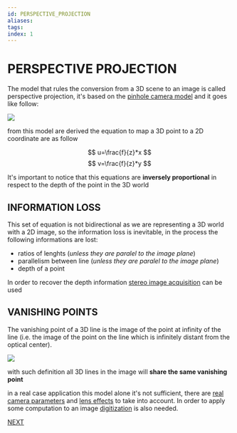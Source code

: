 ```yaml
---
id: PERSPECTIVE_PROJECTION
aliases: 
tags: 
index: 1
---
```


# PERSPECTIVE PROJECTION

The model that rules the conversion from a 3D scene  to an image is called perspective projection, it's based on the [pinhole camera model](https://en.wikipedia.org/wiki/Pinhole_camera_model) and it goes like follow:

![](computer_vision/Pasted_image_20231005122554.png)

from this model are derived the equation to map a 3D point to a 2D coordinate are as follow

$$
u=\frac{f}{z}*x
$$
$$
v=\frac{f}{z}*y
$$

It's important to notice that this equations are **inversely proportional** in respect to the depth of the point in the 3D world

## INFORMATION LOSS

This set of equation is not bidirectional as we are representing a 3D world with a 2D image, so the information loss is inevitable, in the process the following informations are lost:

- ratios of lenghts (*unless they are paralel to the image plane*)
- parallelism between line (*unless they are paralel to the image plane*)
- depth of a point

In order to recover the depth information [stereo image acquisition](computer_vision/STEREO_IMAGE_ACQUISITION.md) can be used

## VANISHING POINTS

The vanishing point of a 3D line is the image of the point at infinity of the line (i.e. the image
of the point on the line which is infinitely distant from the optical center).

![](computer_vision/Pasted_image_20240221202839.png)

with such definition all 3D lines in the image will **share the same vanishing point**

in a real case application this model alone it's not sufficient, there are [real camera parameters](CAMERA_PARAMETERS.md) and  [lens effects](LENS.md) to take into account. In order to apply some computation to an image [digitization](computer_vision/IMAGE_DIGITIZATION.md) is also needed.

 [NEXT](computer_vision/pages/image_formation_acquisition/CAMERA_PARAMETERS.md)
